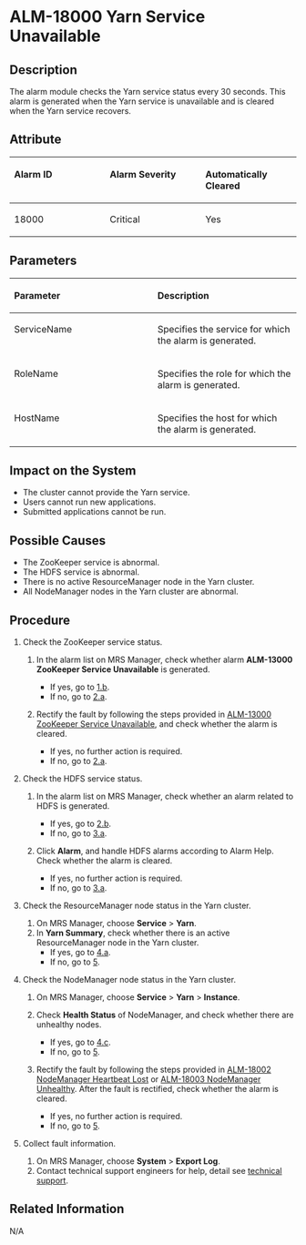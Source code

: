 # ALM-18000 Yarn Service Unavailable<a name="EN-US_TOPIC_0125375206"></a>

## Description<a name="se691173983f34313b6cd48a2ff325791"></a>

The alarm module checks the Yarn service status every 30 seconds. This alarm is generated when the Yarn service is unavailable and is cleared when the Yarn service recovers.

## Attribute<a name="sb88f5100b29d473da557a912ba8e1167"></a>

<a name="en-us_topic_0035998736_table17937528"></a>
<table><thead align="left"><tr id="en-us_topic_0035998736_row57980147"><th class="cellrowborder" valign="top" width="33.33333333333333%" id="mcps1.1.4.1.1"><p id="en-us_topic_0035998736_p65880360"><a name="en-us_topic_0035998736_p65880360"></a><a name="en-us_topic_0035998736_p65880360"></a>Alarm ID</p>
</th>
<th class="cellrowborder" valign="top" width="33.33333333333333%" id="mcps1.1.4.1.2"><p id="en-us_topic_0035998736_p34708966"><a name="en-us_topic_0035998736_p34708966"></a><a name="en-us_topic_0035998736_p34708966"></a>Alarm Severity</p>
</th>
<th class="cellrowborder" valign="top" width="33.33333333333333%" id="mcps1.1.4.1.3"><p id="en-us_topic_0035998736_p59962836"><a name="en-us_topic_0035998736_p59962836"></a><a name="en-us_topic_0035998736_p59962836"></a>Automatically Cleared</p>
</th>
</tr>
</thead>
<tbody><tr id="en-us_topic_0035998736_row25151514"><td class="cellrowborder" valign="top" width="33.33333333333333%" headers="mcps1.1.4.1.1 "><p id="en-us_topic_0035998736_p24006753"><a name="en-us_topic_0035998736_p24006753"></a><a name="en-us_topic_0035998736_p24006753"></a>18000</p>
</td>
<td class="cellrowborder" valign="top" width="33.33333333333333%" headers="mcps1.1.4.1.2 "><p id="en-us_topic_0035998736_p65498832"><a name="en-us_topic_0035998736_p65498832"></a><a name="en-us_topic_0035998736_p65498832"></a>Critical</p>
</td>
<td class="cellrowborder" valign="top" width="33.33333333333333%" headers="mcps1.1.4.1.3 "><p id="en-us_topic_0035998736_p3805200"><a name="en-us_topic_0035998736_p3805200"></a><a name="en-us_topic_0035998736_p3805200"></a>Yes</p>
</td>
</tr>
</tbody>
</table>

## Parameters<a name="s00ebe37761e342ba8f3cab8f63706108"></a>

<a name="en-us_topic_0035998736_table39785801"></a>
<table><thead align="left"><tr id="en-us_topic_0035998736_row31767774"><th class="cellrowborder" valign="top" width="50%" id="mcps1.1.3.1.1"><p id="en-us_topic_0035998736_p23052927"><a name="en-us_topic_0035998736_p23052927"></a><a name="en-us_topic_0035998736_p23052927"></a>Parameter</p>
</th>
<th class="cellrowborder" valign="top" width="50%" id="mcps1.1.3.1.2"><p id="en-us_topic_0035998736_p55347837"><a name="en-us_topic_0035998736_p55347837"></a><a name="en-us_topic_0035998736_p55347837"></a>Description</p>
</th>
</tr>
</thead>
<tbody><tr id="en-us_topic_0035998736_row53989823"><td class="cellrowborder" valign="top" width="50%" headers="mcps1.1.3.1.1 "><p id="en-us_topic_0035998736_p11099566"><a name="en-us_topic_0035998736_p11099566"></a><a name="en-us_topic_0035998736_p11099566"></a>ServiceName</p>
</td>
<td class="cellrowborder" valign="top" width="50%" headers="mcps1.1.3.1.2 "><p id="en-us_topic_0035998736_p26649649"><a name="en-us_topic_0035998736_p26649649"></a><a name="en-us_topic_0035998736_p26649649"></a>Specifies the service for which the alarm is generated.</p>
</td>
</tr>
<tr id="en-us_topic_0035998736_row38520254"><td class="cellrowborder" valign="top" width="50%" headers="mcps1.1.3.1.1 "><p id="en-us_topic_0035998736_p33132859"><a name="en-us_topic_0035998736_p33132859"></a><a name="en-us_topic_0035998736_p33132859"></a>RoleName</p>
</td>
<td class="cellrowborder" valign="top" width="50%" headers="mcps1.1.3.1.2 "><p id="en-us_topic_0035998736_p66515904"><a name="en-us_topic_0035998736_p66515904"></a><a name="en-us_topic_0035998736_p66515904"></a>Specifies the role for which the alarm is generated.</p>
</td>
</tr>
<tr id="en-us_topic_0035998736_row61772230"><td class="cellrowborder" valign="top" width="50%" headers="mcps1.1.3.1.1 "><p id="en-us_topic_0035998736_p37494699"><a name="en-us_topic_0035998736_p37494699"></a><a name="en-us_topic_0035998736_p37494699"></a>HostName</p>
</td>
<td class="cellrowborder" valign="top" width="50%" headers="mcps1.1.3.1.2 "><p id="en-us_topic_0035998736_p17171756"><a name="en-us_topic_0035998736_p17171756"></a><a name="en-us_topic_0035998736_p17171756"></a>Specifies the host for which the alarm is generated.</p>
</td>
</tr>
</tbody>
</table>

## Impact on the System<a name="s2bc3e63a78744656954501382ca0ff35"></a>

-   The cluster cannot provide the Yarn service.
-   Users cannot run new applications.
-   Submitted applications cannot be run.

## Possible Causes<a name="sfcaa7ba59cec452ca6a8eb1ff5c45ecc"></a>

-   The ZooKeeper service is abnormal.
-   The HDFS service is abnormal.
-   There is no active ResourceManager node in the Yarn cluster.
-   All NodeManager nodes in the Yarn cluster are abnormal.

## Procedure<a name="sf6ec6831356c4bc7b86db3e0e0f32f08"></a>

1.  Check the ZooKeeper service status.
    1.  In the alarm list on MRS Manager, check whether alarm  **ALM-13000 ZooKeeper Service Unavailable**  is generated.
        -   If yes, go to  [1.b](#l55cd8da61f0640b0bd1bd6db07ac0fbc).
        -   If no, go to  [2.a](#l25e96e07ada14aa0b8998794ac62abd8).

    2.  <a name="l55cd8da61f0640b0bd1bd6db07ac0fbc"></a>Rectify the fault by following the steps provided in  [ALM-13000 ZooKeeper Service Unavailable](alm-13000-zookeeper-service-unavailable.md), and check whether the alarm is cleared.
        -   If yes, no further action is required.
        -   If no, go to  [2.a](#l25e96e07ada14aa0b8998794ac62abd8).

2.  Check the HDFS service status.
    1.  <a name="l25e96e07ada14aa0b8998794ac62abd8"></a>In the alarm list on MRS Manager, check whether an alarm related to HDFS is generated.
        -   If yes, go to  [2.b](#l2d1974eda1d24512bc0022fb8a6a9d93).
        -   If no, go to  [3.a](#l465ab034b71144aabada8c8b470b3297).

    2.  <a name="l2d1974eda1d24512bc0022fb8a6a9d93"></a>Click  **Alarm**, and handle HDFS alarms according to Alarm Help. Check whether the alarm is cleared.
        -   If yes, no further action is required.
        -   If no, go to  [3.a](#l465ab034b71144aabada8c8b470b3297).

3.  Check the ResourceManager node status in the Yarn cluster.
    1.  <a name="l465ab034b71144aabada8c8b470b3297"></a>On MRS Manager, choose  **Service**  \>  **Yarn**.
    2.  In  **Yarn Summary**, check whether there is an active ResourceManager node in the Yarn cluster.
        -   If yes, go to  [4.a](#en-us_topic_0035998736_step_5).
        -   If no, go to  [5](#lb2dd0fafcdbb4b3c8b4acb73478ca82e).

4.  Check the NodeManager node status in the Yarn cluster.
    1.  <a name="en-us_topic_0035998736_step_5"></a>On MRS Manager, choose  **Service**  \>  **Yarn**  \>  **Instance**.
    2.  Check  **Health Status**  of NodeManager, and check whether there are unhealthy nodes.
        -   If yes, go to  [4.c](#lace20b8327914ab6b28d2669685ebf60).
        -   If no, go to  [5](#lb2dd0fafcdbb4b3c8b4acb73478ca82e).

    3.  <a name="lace20b8327914ab6b28d2669685ebf60"></a>Rectify the fault by following the steps provided in  [ALM-18002 NodeManager Heartbeat Lost](alm-18002-nodemanager-heartbeat-lost.md) or [ALM-18003 NodeManager Unhealthy](alm-18003-nodemanager-unhealthy.md). After the fault is rectified, check whether the alarm is cleared.
        -   If yes, no further action is required.
        -   If no, go to  [5](#lb2dd0fafcdbb4b3c8b4acb73478ca82e).

5.  <a name="lb2dd0fafcdbb4b3c8b4acb73478ca82e"></a>Collect fault information.
    1.  On MRS Manager, choose  **System**  \>  **Export Log**.
    2.  Contact technical support engineers for help, detail see  [technical support](https://docs.otc.t-systems.com/en-us/public/learnmore.html).


## Related Information<a name="sed6b11ca1ed64f4c8e44e05d3284c2fb"></a>

N/A

